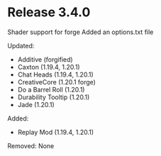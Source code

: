 # Release 3.4.0

Shader support for forge
Added an options.txt file

Updated:
- Additive (forgified)
- Caxton (1.19.4, 1.20.1)
- Chat Heads (1.19.4, 1.20.1)
- CreativeCore (1.20.1 forge)
- Do a Barrel Roll (1.20.1)
- Durability Tooltip (1.20.1)
- Jade (1.20.1)

Added:
- Replay Mod (1.19.4, 1.20.1)

Removed:
None
